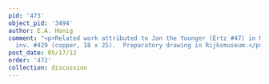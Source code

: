 ```yaml
---
pid: '473'
object_pid: '3494'
author: E.A. Honig
comment: "<p>Related work attributed to Jan the Younger (Ertz #47) in Milan, Poldi-Pezzoli,
  inv. #429 (copper, 18 x 25).  Preparatory drawing in Rijksmuseum.</p>\n"
post_date: 05/17/12
order: '472'
collection: discussion
---
```

